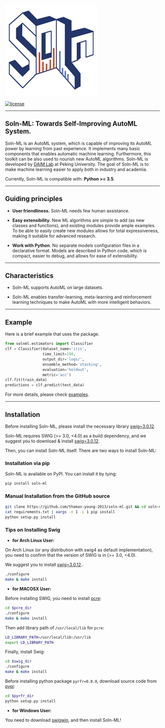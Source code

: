 ![](docs/logos/soln_ml_300.jpg)

[![license](https://img.shields.io/github/license/mashape/apistatus.svg?maxAge=2592000)](https://github.com/thomas-young-2013/automl-toolkit/blob/master/LICENSE)

------------------

## Soln-ML: Towards Self-Improving AutoML System.
Soln-ML is an AutoML system, which is capable of improving its AutoML power by learning from past experience.
It implements many basic components that enables automatic machine learning. 
Furthermore, this toolkit can be also used to nourish new AutoML algorithms.
Soln-ML is developed by <a href="http://net.pku.edu.cn/~cuibin/" target="_blank" rel="nofollow">DAIM Lab</a> at Peking University.
The goal of Soln-ML is to make machine learning easier to apply both in industry and academia.

Currently, Soln-ML is compatible with: **Python >= 3.5**.

------------------

## Guiding principles

- __User friendliness.__ Soln-ML needs few human assistance.

- __Easy extensibility.__ New ML algorithms are simple to add (as new classes and functions), and existing modules provide ample examples. To be able to easily create new modules allows for total expressiveness, making it suitable for advanced research.

- __Work with Python__. No separate models configuration files in a declarative format. Models are described in Python code, which is compact, easier to debug, and allows for ease of extensibility.

------------------

## Characteristics
- Soln-ML supports AutoML on large datasets.

- Soln-ML enables transfer-learning, meta-learning and reinforcement learning techniques to make AutoML with more intelligent behaviors.

------------------

## Example

Here is a brief example that uses the package.

```python
from solnml.estimators import Classifier
clf = Classifier(dataset_name='iris',
                 time_limit=150,
                 output_dir='logs/',
                 ensemble_method='stacking',
                 evaluation='holdout',
                 metric='acc')
clf.fit(train_data)
predictions = clf.predict(test_data)
```

For more details, please check [examples](https://github.com/thomas-young-2013/automl-toolkit/tree/master/examples).

------------------

## Installation

Before installing Soln-ML, please install the necessary library [swig=3.0.12](https://sourceforge.net/projects/swig/files/swig/swig-3.0.12/).

Soln-ML requires SWIG (>= 3.0, <4.0) as a build dependency, and we suggest you to download & install [swig=3.0.12](https://sourceforge.net/projects/swig/files/swig/swig-3.0.12/).


Then, you can install Soln-ML itself. There are two ways to install Soln-ML:

### Installation via pip
Soln-ML is available on PyPI. You can install it by tying:

```sh
pip install soln-ml
```

### Manual Installation from the GitHub source

```sh
git clone https://github.com/thomas-young-2013/soln-ml.git && cd soln-ml
cat requirements.txt | xargs -n 1 -L 1 pip install
python setup.py install
```


### Tips on Installing Swig



- **for Arch Linux User:**

On Arch Linux (or any distribution with swig4 as default implementation), you need to confirm that the version of SWIG is in (>= 3.0, <4.0).

We suggest you to install [swig=3.0.12](https://sourceforge.net/projects/swig/files/swig/swig-3.0.12/)..

```sh
./configure
make & make install
```

- **for MACOSX User:**

Before installing SWIG, you need to install [pcre](https://sourceforge.net/projects/pcre/files/pcre/8.44/):

```sh
cd $pcre_dir
./configure
make & make install
```

Then add library path of `/usr/local/lib` for `pcre`:

```sh
LD_LIBRARY_PATH=/usr/local/lib:/usr/lib
export LD_LIBRARY_PATH
```

Finally, install Swig:

```sh
cd $swig_dir
./configure
make & make install
```

Before installing python package `pyrfr=0.8.0`, download source code from [pypi](https://pypi.org/project/pyrfr/#files):

```sh
cd $pyrfr_dir
python setup.py install
```

- **for Windows User:**

You need to download [swigwin](https://sourceforge.net/projects/swig/files/swigwin/swigwin-3.0.12/), and then install Soln-ML!



